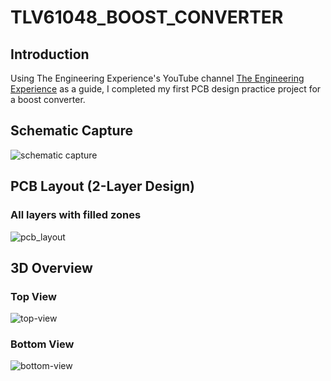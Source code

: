 # TLV61048_BOOST_CONVERTER

## Introduction
Using The Engineering Experience's YouTube channel [The Engineering Experience](https://www.youtube.com/@TheEngineeringExperienceYT) as a guide, 
I completed my first PCB design practice project for a boost converter.

## Schematic Capture
![schematic capture](https://github.com/user-attachments/assets/7a0704d1-4c33-46d4-8fc9-032370976bb3)

## PCB Layout (2-Layer Design)
### All layers with filled zones
![pcb_layout](https://github.com/user-attachments/assets/5d9689e6-50ad-4914-8d48-93b430721ef5)

## 3D Overview
### Top View
![top-view](https://github.com/user-attachments/assets/9a8990cd-d9cd-4cd9-b8f1-a0ed4b8f7f16)

### Bottom View
![bottom-view](https://github.com/user-attachments/assets/66b5f2ed-56f1-4cf1-8f8d-2d20c4afabda)
